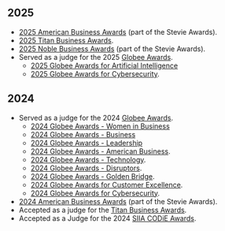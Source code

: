 ## 2025

- [2025 American Business Awards](https://stevieawards.com/aba) (part of the Stevie Awards).
- [2025 Titan Business Awards](https://thetitanawards.com).
- [2025 Noble Business Awards](https://nobleawards.com) (part of the Stevie Awards).
- Served as a judge for the 2025 [Globee Awards](https://globeeawards.com).
  - [2025 Globee Awards for Artificial Intelligence](https://credential.globeeawards.com/49f56ccc-0641-4fdc-9e2a-9577904692b0#acc.oPpEn2v8)
  - [2025 Globee Awards for Cybersecurity](https://credential.globeeawards.com/6f832cc5-4cf7-4da1-8895-76058f529486#acc.eJbGBh7q).

## 2024

- Served as a judge for the 2024 [Globee Awards](https://globeeawards.com).
  - [2024 Globee Awards - Women in Business](https://credential.globeeawards.com/0835ec52-e563-4450-b30f-b8318460bc07#gs.h9u5n7#acc.u6JAqE47)
  - [2024 Globee Awards - Business](https://credential.globeeawards.com/f824d6ed-ecaa-4167-b77b-28a954843ae9)
  - [2024 Globee Awards - Leadership](https://credential.globeeawards.com/0337fb7a-80f5-40bc-8699-c835c08e4e53#gs.foptg7)
  - [2024 Globee Awards - American Business](https://credential.globeeawards.com/5fc13d72-73fd-49b6-a4a3-98c8cfc5f67e#gs.a0pxdb).
  - [2024 Globee Awards - Technology](https://credential.globeeawards.com/7bdae446-600c-4ebc-a01f-760799e4aa46#gs.9lt4ci).
  - [2024 Globee Awards - Disruptors](https://credential.globeeawards.com/8c889137-d177-4b30-a276-5c6f5bf10e04#gs.9x241m).
  - [2024 Globee Awards - Golden Bridge](https://credential.globeeawards.com/a17f3e66-a8a5-461c-b3a9-1839ff0beffb#gs.8ct13k).
  - [2024 Globee Awards for Customer Excellence](https://credential.globeeawards.com/6d0ec856-011c-44f1-8270-dfd743427802#gs.8clb76).
  - [2024 Globee Awards for Cybersecurity](https://credential.globeeawards.com/d85bdcc4-c13a-4dcd-9639-d034eb124cc7).
- [2024 American Business Awards](https://stevieawards.com/ABA) (part of the Stevie Awards).
- Accepted as a judge for the [Titan Business Awards](https://www.titanawards.com/).
- Accepted as a Judge for the 2024 [SIIA CODiE Awards](https://siia.net/codie/).
